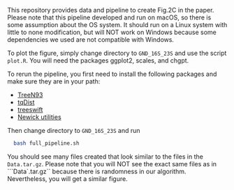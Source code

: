 This repository provides data and pipeline to create Fig.2C in the paper. Please note that this pipeline developed and run on macOS, so there is some assumption about the OS system. It should run on a Linux system with little to none modification, but will NOT work on Windows because some dependencies we used are not compatible with Windows.

To plot the figure, simply change directory to ```GND_16S_23S``` and use the script ```plot.R```. You will need the packages ggplot2, scales, and chgpt.

To rerun the pipeline, you first need to install the following packages and make sure they are in your path:
+ [TreeN93](https://github.com/niemasd/TreeN93)
+ [tqDist](https://users-cs.au.dk/cstorm/software/tqdist/)
+ [treeswift](https://github.com/niemasd/TreeSwift)
+ [Newick utilities](http://cegg.unige.ch/newick_utils)

Then change directory to ```GND_16S_23S``` and run

```bash
  bash full_pipeline.sh
```

You should see many files created that look similar to the files in the ```Data.tar.gz```. Please note that you will NOT see the exact same files as in ```Data`.tar.gz`` because there is randomness in our algorithm. Nevertheless, you will get a similar figure.


